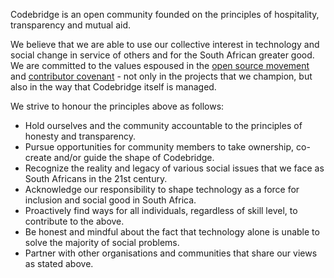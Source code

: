 Codebridge is an open community founded on the principles of hospitality, transparency and mutual aid.

We believe that we are able to use our collective interest in technology and social change in service of others and for the South African greater good.
We are committed to the values espoused in the [open source movement](https://opensource.org/osd-annotated) and [contributor covenant](https://www.contributor-covenant.org/) -
not only in the projects that we champion, but also in the way that Codebridge itself is managed.

We strive to honour the principles above as follows:

- Hold ourselves and the community accountable to the principles of honesty and transparency.
- Pursue opportunities for community members to take ownership, co-create and/or guide the shape of Codebridge.
- Recognize the reality and legacy of various social issues that we face as South Africans in the 21st century.
- Acknowledge our responsibility to shape technology as a force for inclusion and social good in South Africa.
- Proactively find ways for all individuals, regardless of skill level, to contribute to the above.
- Be honest and mindful about the fact that technology alone is unable to solve the majority of social problems.
- Partner with other organisations and communities that share our views as stated above.
